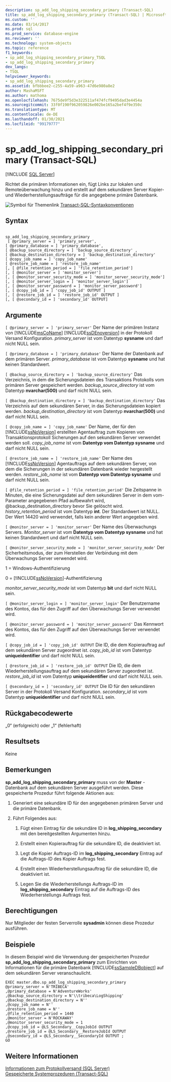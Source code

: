 ```yaml
---
description: sp_add_log_shipping_secondary_primary (Transact-SQL)
title: sp_add_log_shipping_secondary_primary (Transact-SQL) | Microsoft-Dokumentation
ms.custom: ''
ms.date: 03/14/2017
ms.prod: sql
ms.prod_service: database-engine
ms.reviewer: ''
ms.technology: system-objects
ms.topic: reference
f1_keywords:
- sp_add_log_shipping_secondary_primary_TSQL
- sp_add_log_shipping_secondary_primary
dev_langs:
- TSQL
helpviewer_keywords:
- sp_add_log_shipping_secondary_primary
ms.assetid: bfbbbee2-c255-4a59-a963-47d6e980a8e2
author: MashaMSFT
ms.author: mathoma
ms.openlocfilehash: 7675de9f5d3e322511af474fcf9495dad3e4454a
ms.sourcegitcommit: 33f0f190f962059826e002be165a2bef4f9e350c
ms.translationtype: MT
ms.contentlocale: de-DE
ms.lasthandoff: 01/30/2021
ms.locfileid: "99179777"
---
```

# <a name="sp_add_log_shipping_secondary_primary-transact-sql"></a>sp_add_log_shipping_secondary_primary (Transact-SQL)
[!INCLUDE [SQL Server](../../includes/applies-to-version/sqlserver.md)]

  Richtet die primären Informationen ein, fügt Links zur lokalen und Remoteüberwachung hinzu und erstellt auf dem sekundären Server Kopier- und Wiederherstellungsaufträge für die angegebene primäre Datenbank.  
  
 ![Symbol für Themenlink](../../database-engine/configure-windows/media/topic-link.gif "Symbol für Themenlink") [Transact-SQL-Syntaxkonventionen](../../t-sql/language-elements/transact-sql-syntax-conventions-transact-sql.md)  
  
## <a name="syntax"></a>Syntax  
  
```  
  
sp_add_log_shipping_secondary_primary  
 [ @primary_server = ] 'primary_server',   
[ @primary_database = ] 'primary_database',  
[ @backup_source_directory = ] 'backup_source_directory' ,   
[ @backup_destination_directory = ] 'backup_destination_directory'  
[ @copy_job_name = ] 'copy_job_name'  
[ @restore_job_name = ] 'restore_job_name'  
[, [ @file_retention_period = ] 'file_retention_period']  
[, [ @monitor_server = ] 'monitor_server']  
[, [ @monitor_server_security_mode = ] 'monitor_server_security_mode']  
[, [ @monitor_server_login = ] 'monitor_server_login']  
[, [ @monitor_server_password = ] 'monitor_server_password']  
[, [ @copy_job_id = ] 'copy_job_id' OUTPUT ]  
[, [ @restore_job_id = ] 'restore_job_id' OUTPUT ]  
[, [ @secondary_id = ] 'secondary_id' OUTPUT]  
```  
  
## <a name="arguments"></a>Argumente  
`[ @primary_server = ] 'primary_server'` Der Name der primären Instanz von [!INCLUDE[msCoName](../../includes/msconame-md.md)] [!INCLUDE[ssDEnoversion](../../includes/ssdenoversion-md.md)] in der Protokoll Versand Konfiguration. *primary_server* ist vom Datentyp **sysname** und darf nicht NULL sein.  
  
`[ @primary_database = ] 'primary_database'` Der Name der Datenbank auf dem primären Server. *primary_database* ist vom Datentyp **sysname** und hat keinen Standardwert.  
  
`[ @backup_source_directory = ] 'backup_source_directory'` Das Verzeichnis, in dem die Sicherungsdateien des Transaktions Protokolls vom primären Server gespeichert werden. *backup_source_directory* ist vom Datentyp **nvarchar(500)** und darf nicht NULL sein.  
  
`[ @backup_destination_directory = ] 'backup_destination_directory'` Das Verzeichnis auf dem sekundären Server, in das Sicherungsdateien kopiert werden. *backup_destination_directory* ist vom Datentyp **nvarchar(500)** und darf nicht NULL sein.  
  
`[ @copy_job_name = ] 'copy_job_name'` Der Name, der für den [!INCLUDE[ssNoVersion](../../includes/ssnoversion-md.md)] erstellten Agentauftrag zum Kopieren von Transaktionsprotokoll Sicherungen auf den sekundären Server verwendet werden soll. *copy_job_name* ist vom **Datentyp vom Datentyp sysname** und darf nicht NULL sein.  
  
`[ @restore_job_name = ] 'restore_job_name'` Der Name des [!INCLUDE[ssNoVersion](../../includes/ssnoversion-md.md)] Agentauftrags auf dem sekundären Server, von dem die Sicherungen in der sekundären Datenbank wieder hergestellt werden. *restore_job_name* ist vom **Datentyp vom Datentyp sysname** und darf nicht NULL sein.  
  
`[ @file_retention_period = ] 'file_retention_period'` Die Zeitspanne in Minuten, die eine Sicherungsdatei auf dem sekundären Server in dem vom-Parameter angegebenen Pfad aufbewahrt wird, @backup_destination_directory bevor Sie gelöscht wird. *history_retention_period* ist vom Datentyp **int**. Der Standardwert ist NULL. Der Wert 14420 wird verwendet, falls kein anderer Wert angegeben wird.  
  
`[ @monitor_server = ] 'monitor_server'` Der Name des Überwachungs Servers. *Monitor_server* ist vom **Datentyp vom Datentyp sysname** und hat keinen Standardwert und darf nicht NULL sein.  
  
`[ @monitor_server_security_mode = ] 'monitor_server_security_mode'` Der Sicherheitsmodus, der zum Herstellen der Verbindung mit dem Überwachungs Server verwendet wird.  
  
 1 = Windows-Authentifizierung  
  
 0 = [!INCLUDE[ssNoVersion](../../includes/ssnoversion-md.md)]-Authentifizierung  
  
 *monitor_server_security_mode* ist vom Datentyp **bit** und darf nicht NULL sein.  
  
`[ @monitor_server_login = ] 'monitor_server_login'` Der Benutzername des Kontos, das für den Zugriff auf den Überwachungs Server verwendet wird.  
  
`[ @monitor_server_password = ] 'monitor_server_password'` Das Kennwort des Kontos, das für den Zugriff auf den Überwachungs Server verwendet wird.  
  
`[ @copy_job_id = ] 'copy_job_id' OUTPUT` Die ID, die dem Kopierauftrag auf dem sekundären Server zugeordnet ist. *copy_job_id* ist vom Datentyp **uniqueidentifier** und darf nicht NULL sein.  
  
`[ @restore_job_id = ] 'restore_job_id' OUTPUT` Die ID, die dem Wiederherstellungsauftrag auf dem sekundären Server zugeordnet ist. *restore_job_id* ist vom Datentyp **uniqueidentifier** und darf nicht NULL sein.  
  
`[ @secondary_id = ] 'secondary_id' OUTPUT` Die ID für den sekundären Server in der Protokoll Versand Konfiguration. *secondary_id* ist vom Datentyp **uniqueidentifier** und darf nicht NULL sein.  
  
## <a name="return-code-values"></a>Rückgabecodewerte  
 „0“ (erfolgreich) oder „1“ (fehlerhaft)  
  
## <a name="result-sets"></a>Resultsets  
 Keine  
  
## <a name="remarks"></a>Bemerkungen  
 **sp_add_log_shipping_secondary_primary** muss von der **Master** -Datenbank auf dem sekundären Server ausgeführt werden. Diese gespeicherte Prozedur führt folgende Aktionen aus:  
  
1.  Generiert eine sekundäre ID für den angegebenen primären Server und die primäre Datenbank.  
  
2.  Führt Folgendes aus:  

    1.  Fügt einen Eintrag für die sekundäre ID in **log_shipping_secondary** mit den bereitgestellten Argumenten hinzu.  
  
    2.  Erstellt einen Kopierauftrag für die sekundäre ID, die deaktiviert ist.  
  
    3.  Legt die Kopier Auftrags-ID im **log_shipping_secondary** Eintrag auf die Auftrags-ID des Kopier Auftrags fest.  
  
    4.  Erstellt einen Wiederherstellungsauftrag für die sekundäre ID, die deaktiviert ist.  
  
    5.  Legen Sie die Wiederherstellungs Auftrags-ID im **log_shipping_secondary** Eintrag auf die Auftrags-ID des Wiederherstellungs Auftrags fest.  
  
## <a name="permissions"></a>Berechtigungen  
 Nur Mitglieder der festen Serverrolle **sysadmin** können diese Prozedur ausführen.  
  
## <a name="examples"></a>Beispiele  
 In diesem Beispiel wird die Verwendung der gespeicherten Prozedur **sp_add_log_shipping_secondary_primary** zum Einrichten von Informationen für die primäre Datenbank [!INCLUDE[ssSampleDBobject](../../includes/sssampledbobject-md.md)] auf dem sekundären Server veranschaulicht.  
  
```  
EXEC master.dbo.sp_add_log_shipping_secondary_primary   
@primary_server = N'TRIBECA'   
,@primary_database = N'AdventureWorks'   
,@backup_source_directory = N'\\tribeca\LogShipping'   
,@backup_destination_directory = N''   
,@copy_job_name = N''   
,@restore_job_name = N''   
,@file_retention_period = 1440   
,@monitor_server = N'ROCKAWAY'   
,@monitor_server_security_mode = 1   
,@copy_job_id = @LS_Secondary__CopyJobId OUTPUT   
,@restore_job_id = @LS_Secondary__RestoreJobId OUTPUT   
,@secondary_id = @LS_Secondary__SecondaryId OUTPUT ;  
GO  
```  
  
## <a name="see-also"></a>Weitere Informationen  
 [Informationen zum Protokollversand &#40;SQL Server&#41;](../../database-engine/log-shipping/about-log-shipping-sql-server.md)   
 [Gespeicherte Systemprozeduren &#40;Transact-SQL&#41;](../../relational-databases/system-stored-procedures/system-stored-procedures-transact-sql.md)  
  
  
